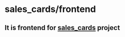 # sales_cards/frontend

## It is frontend for [sales_cards](https://github.com/ToTheMoonTeam/sales_cards) project
